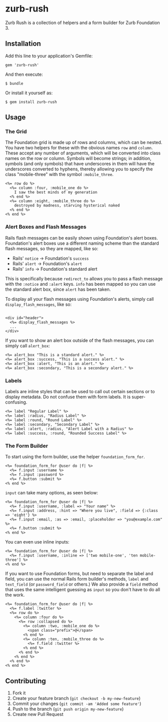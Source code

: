zurb-rush
=========

Zurb Rush is a collection of helpers and a form builder for Zurb Foundation 3.

## Installation

Add this line to your application's Gemfile:

    gem 'zurb-rush'

And then execute:

    $ bundle

Or install it yourself as:

    $ gem install zurb-rush

## Usage

### The Grid

The Foundation grid is made up of rows and columns, which can be nested. You have two helpers for these with the obvious names `row` and `column`. These accept any number of arguments, which will be converted into class names on the row or column. Symbols will become strings; in addition, symbols (and only symbols) that have underscores in them will have the underscores converted to hyphens, thereby allowing you to specify the class "mobile-three" with the symbol `:mobile_three`.

```erb
<%= row do %>
  <%= column :four, :mobile_one do %>
    I saw the best minds of my generation
  <% end %>
  <%= column :eight, :mobile_three do %>
    destroyed by madness, starving hysterical naked
  <% end %>
<% end %>
```

### Alert Boxes and Flash Messages

Rails flash messages can be easily shown using Foundation's alert boxes. Foundation's alert boxes use a different naming scheme than the standard flash messages, so they are mapped, like so:

* Rails' `notice` -> Foundation's `success`
* Rails' `alert` -> Foundation's `alert`
* Rails' `info` -> Foundation's standard alert

This is specifically because `redirect_to` allows you to pass a flash message with the `:notice` and `:alert` keys. `info` has been mapped so you can use the standard alert box, since `alert` has been taken.

To display all your flash messages using Foundation's alerts, simply call `display_flash_messages`, like so:

```erb

<div id="header">
  <%= display_flash_messages %>
  ...
</div>
```

If you want to show an alert box outside of the flash messages, you can simply call `alert_box`:

```erb
<%= alert_box "This is a standard alert." %>
<%= alert_box :success, "This is a success alert." %>
<%= alert_box :alert, "This is an alert." %>
<%= alert_box :secondary, "This is a secondary alert." %>
```

### Labels

Labels are inline styles that can be used to call out certain sections or to display metadata. Do not confuse them with form labels. It is super-confusing.

```erb
<%= label "Regular Label" %>
<%= label :radius, "Radius Label" %>
<%= label :round, "Round Label" %>
<%= label :secondary, "Secondary Label" %>
<%= label :alert, :radius, "Alert Label with a Radius" %>
<%= label :success, :round, "Rounded Success Label" %>
```



### The Form Builder

To start using the form builder, use the helper `foundation_form_for`.

```erb
<%= foundation_form_for @user do |f| %>
  <%= f.input :username %>
  <%= f.input :password %>
  <%= f.button :submit %>
<% end %>
```

`input` can take many options, as seen below:

```erb
<%= foundation_form_for @user do |f| %>
  <%= f.input :username, :label => "Your name" %>
  <%= f.input :address, :hint => "Where you live", :field => {:class => 'eight'} %>
  <%= f.input :email, :as => :email, :placeholder => "you@example.com" %>
  <%= f.button :submit %>
<% end %>
```

You can even use inline inputs:

```erb
<%= foundation_form_for @user do |f| %>
  <%= f.input :username, :inline => ['two mobile-one', 'ten mobile-three'] %>
<% end %>
```

If you want to use Foundation forms, but need to separate the label and field, you can use the normal Rails form builder's methods, `label` and `text_field` (or `password_field` or others.) We also provide a `field` method that uses the same intelligent guessing as `input` so you don't have to do all the work.

```erb
<%= foundation_form_for @user do |f| %>
  <%= f.label :twitter %>
  <%= row do %>
    <%= column :four do %>
      <%= row :collapsed do %>
        <%= column :two, :mobile_one do %>
          <span class="prefix">@</span>
        <% end %>
        <%= column :ten, :mobile_three do %>
          <%= f.field :twitter %>
        <% end %>
      <% end %>
    <% end %>
  <% end %>
<% end %>
```
 

## Contributing

1. Fork it
2. Create your feature branch (`git checkout -b my-new-feature`)
3. Commit your changes (`git commit -am 'Added some feature'`)
4. Push to the branch (`git push origin my-new-feature`)
5. Create new Pull Request
